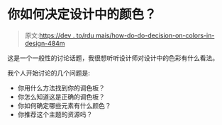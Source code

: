 # 你如何决定设计中的颜色？

> 原文:[https://dev . to/rdu mais/how-do-do-decision-on-colors-in-design-484m](https://dev.to/rdumais/how-do-you-decide-on-colors-in-design-484m)

这是一个一般性的讨论话题，我很想听听设计师对设计中的色彩有什么看法。

我个人开始讨论的几个问题是:

*   你用什么方法找到你的调色板？
*   你怎么知道这是正确的调色板？
*   你如何确定哪些元素有什么颜色？
*   你推荐这个主题的资源吗？